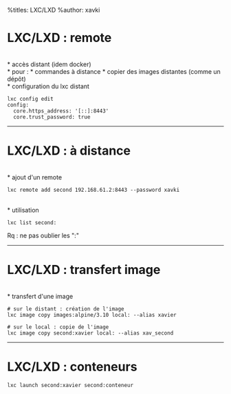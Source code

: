 %titles: LXC/LXD
%author: xavki

# LXC/LXD : remote

<br>
* accès distant (idem docker)

<br>
* pour :
		* commandes à distance
		* copier des images distantes (comme un dépôt)

<br>
* configuration du lxc distant

```
lxc config edit
config:
  core.https_address: '[::]:8443'
  core.trust_password: true
```

-----------------------------------------------------------

# LXC/LXD : à distance


<br>
* ajout d'un remote 

```
lxc remote add second 192.168.61.2:8443 --password xavki
```

<br>
* utilisation

```
lxc list second:
```

Rq : ne pas oublier les ":"


--------------------------------------------------------------

# LXC/LXD : transfert image


<br>
* transfert d'une image

```
# sur le distant : création de l'image
lxc image copy images:alpine/3.10 local: --alias xavier
```

```
# sur le local : copie de l'image
lxc image copy second:xavier local: --alias xav_second
```

--------------------------------------------------------------

# LXC/LXD : conteneurs


```
lxc launch second:xavier second:conteneur
```
